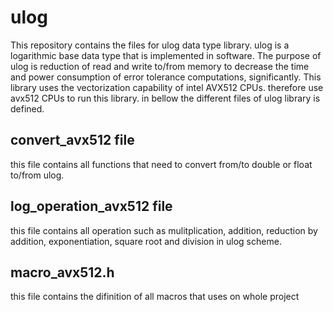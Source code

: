 # ulog
This repository contains the files for ulog data type library. ulog is a logarithmic base data type that is implemented in software. The purpose of ulog is reduction of read and write to/from memory to decrease the time and power consumption of error tolerance computations, significantly. This library uses the vectorization capability of intel AVX512 CPUs. therefore use avx512 CPUs to run this library. in bellow the different files of ulog library is defined.
## convert_avx512 file
this file contains all functions that need to convert from/to double or float to/from ulog.
## log_operation_avx512 file
this file contains all operation such as mulitplication, addition, reduction by addition, exponentiation, square root and division in ulog scheme.
## macro_avx512.h
this file contains the difinition of all macros that uses on whole project
